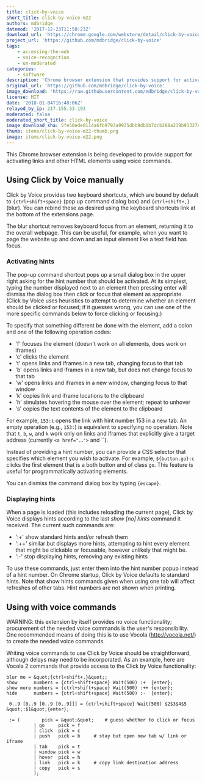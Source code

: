 ```yaml
---
title: click-by-voice
short_title: click-by-voice-m22
authors: mdbridge
datemod: '2017-12-23T11:50:23Z'
download_url: 'https://chrome.google.com/webstore/detail/click-by-voice/dleiijbbjajmfcaiiiadgjpgfjmfdfen'
project_url: 'https://github.com/mdbridge/click-by-voice'
tags:
    - accessing-the-web
    - voice-recognition
    - un-moderated
categories:
    - software
description: 'Chrome browser extension that provides support for activating links and other elements by voice commands'
original_url: 'https://github.com/mdbridge/click-by-voice'
image_download: 'https://raw.githubusercontent.com/mdbridge/click-by-voice/master/screenshot.jpg'
license: MIT
date: '2018-01-04T16:48:06Z'
relayed_by_ip: 217.155.33.193
moderated: false
moderated_short_title: click-by-voice
image_download_sha: 5fe50ede0114a6fb9793a9935dbb9db1b7dcb288a239b93327eedb75b83f6fb4
thumb: items/click-by-voice-m22-thumb.png
image: items/click-by-voice-m22.png
---
```

This Chrome browser extension is being developed to provide support
for activating links and other HTML elements using voice commands.


## Using Click by Voice manually

Click by Voice provides two keyboard shortcuts, which are bound by
default to `{ctrl+shift+space}` (pop up command dialog box) and
`{ctrl+shift+,}` (blur).  You can rebind these as desired using the
keyboard shortcuts link at the bottom of the <a>extensions page</a>.

The blur shortcut removes keyboard focus from an element, returning it
to the overall webpage.  This can be useful, for example, when you want
to page the website up and down and an input element like a text field
has focus.

### Activating hints

The pop-up command shortcut pops up a small dialog box in the upper
right asking for the hint number that should be activated.  At its
simplest, typing the number displayed next to an element then pressing
enter will dismiss the dialog box then click or focus that element as
appropriate.  (Click by Voice uses heuristics to attempt to determine
whether an element should be clicked or focused; if it guesses wrong,
you can use one of the more specific commands below to force clicking or
focusing.)

To specify that something different be done with the element, add a
colon and one of the following operation codes:

* 'f' focuses the element (doesn't work on all elements, does work on iframes)
* 'c' clicks the element
* 't' opens links and iframes in a new tab, changing focus to that tab
* 'b' opens links and iframes in a new tab, but does not change focus to
that tab
* 'w' opens links and iframes in a new window, changing focus to that window
* 'k' copies link and iframe locations to the clipboard
* 'h' simulates hovering the mouse over the element; repeat to unhover
* 's' copies the text contents of the element to the clipboard

For example, `153:t` opens the link with hint number 153 in a new tab.
An empty operation (e.g., `153:`) is equivalent to specifying no
operation.  Note that `t`, `b`, `w`, and `k` work only on links and
iframes that explicitly give a target address (currently `<a href="`...`">` and ``).

Instead of providing a hint number, you can provide a CSS selector that
specifies which element you wish to activate.  For example,
`${button.go}:c` clicks the first element that is a both button and of
class `go`.  This feature is useful for programmatically activating
elements.

You can dismiss the command dialog box by typing `{escape}`.

###  Displaying hints

When a page is loaded (this includes reloading the current page), Click
by Voice displays hints according to the last _show [no] hints_ command
it received.  The current such commands are:

* ':+' show standard hints and/or refresh them
* ':++' similar but displays more hints, attempting to hint every
  element that might be clickable or focusable, however unlikely that
  might be.
* ':-' stop displaying hints, removing any existing hints

To use these commands, just enter them into the hint number popup
instead of a hint number.  On Chrome startup, Click by Voice defaults to
standard hints.  Note that show hints commands given when using one tab
will affect refreshes of other tabs.  Hint numbers are not shown when
printing.


## Using with voice commands

WARNING: this extension by itself provides no voice functionality;
procurement of the needed voice commands is the user's
responsibility. One recommended means of doing this is to use Vocola
(http://vocola.net/) to create the needed voice commands.

Writing voice commands to use Click by Voice should be straightforward,
although delays may need to be incorporated.  As an example, here are
Vocola 2 commands that provide access to the Click by Voice
functionality:

    blur me = &quot;{ctrl+shift+,}&quot;;
    show      numbers = {ctrl+shift+space} Wait(500) :+  {enter};
    show more numbers = {ctrl+shift+space} Wait(500) :++ {enter};
    hide      numbers = {ctrl+shift+space} Wait(500) :-  {enter};
    
     0..9 [0..9 [0..9 [0..9]]] = {ctrl+shift+space} Wait(500) $2$3$4$5 &quot;:$1&quot;{enter};
    
     := (        pick = &quot;&quot;    # guess whether to click or focus
              | go     pick = f
              | click  pick = c
              | push   pick = b     # stay but open new tab w/ link or iframe
              | tab    pick = t
              | window pick = w
              | hover  pick = h
              | link   pick = k     # copy link destination address
              | copy   pick = s
              );
</a>
